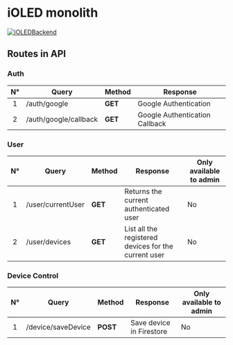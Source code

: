 # iOLED monolith

[![iOLEDBackend](https://img.shields.io/badge/iOLED-Backend-%23783578.svg)](https://www.ioled.cl/)

## Routes in API

### Auth

| N°  | Query                 | Method  | Response                       |
| :-: | --------------------- | ------- | ------------------------------ |
|  1  | /auth/google          | **GET** | Google Authentication          |
|  2  | /auth/google/callback | **GET** | Google Authentication Callback |

### User

| N°  | Query             | Method  | Response                                             | Only available to admin |
| :-: | ----------------- | ------- | ---------------------------------------------------- | ----------------------- |
|  1  | /user/currentUser | **GET** | Returns the current authenticated user               | No                      |
|  2  | /user/devices     | **GET** | List all the registered devices for the current user | No                      |

### Device Control

| N°  | Query              | Method   | Response                 | Only available to admin |
| :-: | ------------------ | -------- | ------------------------ | ----------------------- |
|  1  | /device/saveDevice | **POST** | Save device in Firestore | No                      |
